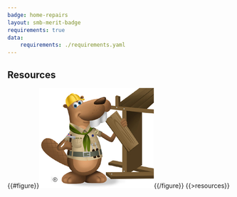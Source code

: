 ```yaml
---
badge: home-repairs
layout: smb-merit-badge
requirements: true
data:
    requirements: ./requirements.yaml
---
```


## Resources

{{#figure}}<img src="home-repairs-bucky.jpg" class="W(100%)" />{{/figure}}
{{>resources}}
